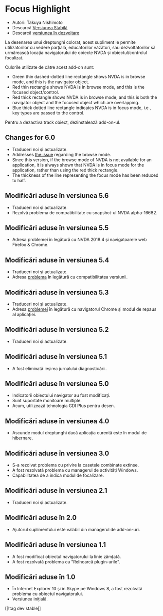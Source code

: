 # Focus Highlight #

* Autori: Takuya Nishimoto
* Descarcă [Versiunea Stabilă][2]
* Descarcă [versiunea în dezvoltare][1]

La desenarea unui dreptunghi colorat, acest supliment le permite
utilizatorilor cu vedere parțială, educatorilor văzători, sau
dezvoltatorilor să urmărească locația navigatorului de obiecte NVDA și
obiectul/controlul focalizat.

Culorile utilizate de către acest add-on sunt:

* Green thin dashed-dotted line rectangle shows NVDA is in browse mode, and
  this is the navigator object.
* Red thin rectangle shows NVDA is in browse mode, and this is the focused
  object/control.
* Red thick rectangle shows NVDA is in browse mode, and this is both the
  navigator object and the focused object which are overlapping.
* Blue thick dotted line rectangle indicates NVDA is in focus mode, i.e.,
  key types are passed to the control.

Pentru a dezactiva track obiect, dezinstalează add-on-ul.

## Changes for 6.0 ##

* Traduceri noi și actualizate.
* Addresses [the issue](https://github.com/nvdajp/focusHighlight/issues/13)
  regarding the browse mode.
* Since this version, if the browse mode of NVDA is not available for an
  application, it is always shown that NVDA is in focus mode for the
  application, rather than using the red thick rectangle.
* The thickness of the line representing the focus mode has been reduced to
  half.

## Modificări aduse în versiunea 5.6 ##

* Traduceri noi și actualizate.
* Rezolvă problema de compatibilitate cu snapshot-ul NVDA alpha-16682.

## Modificări aduse în versiunea 5.5 ##

* Adresa problemei în legătură cu NVDA 2018.4 și navigatoarele web Firefox &
  Chrome.

## Modificări aduse în versiunea 5.4 ##

* Traduceri noi și actualizate.
* Adresa [problema](https://github.com/nvdajp/focusHighlight/issues/11) în
  legătură cu compatibilitatea versiunii.

## Modificări aduse în versiunea 5.3 ##

* Traduceri noi și actualizate.
* Adresa [problemei](https://github.com/nvdajp/focusHighlight/issues/10) în
  legătură cu navigatorul Chrome și modul de repaus al aplicației.

## Modificări aduse în versiunea 5.2 ##

* Traduceri noi și actualizate.

## Modificări aduse în versiunea 5.1 ##

* A fost eliminată ieșirea jurnalului diagnosticării.

## Modificări aduse în versiunea 5.0 ##

* Indicatorii obiectului navigator au fost modificați.
* Sunt suportate monitoare multiple.
* Acum, utilizează tehnologia GDI Plus pentru desen.

## Modificări aduse în versiunea 4.0 ##

* Ascunde modul dreptunghi dacă aplicația curentă este în modul de
  hibernare.

## Modificări aduse în versiunea 3.0 ##

* S-a rezolvat problema cu privire la casetele combinate extinse.
* A fost rezolvată problema cu managerul de activități Windows.
* Capabilitatea de a indica modul de focalizare.

## Modificări aduse în versiunea 2.1 ##

* Traduceri noi și actualizate.

## Modificări aduse în 2.0 ##

* Ajutorul suplimentului este valabil din managerul de add-on-uri.

## Modificări aduse în versiunea 1.1 ##

* A fost modificat obiectul navigatorului la linie zâmțată.
* A fost rezolvată problema cu "Reîncarcă plugin-urile".

## Modificări aduse în 1.0 ##

* În Internet Explorer 10 și în Skype pe Windows 8, a fost rezolvată
  problema cu obiectul navigatorului.
* Versiunea inițială.

[[!tag dev stable]]

[1]: https://addons.nvda-project.org/files/get.php?file=fh-dev

[2]: https://addons.nvda-project.org/files/get.php?file=fh
